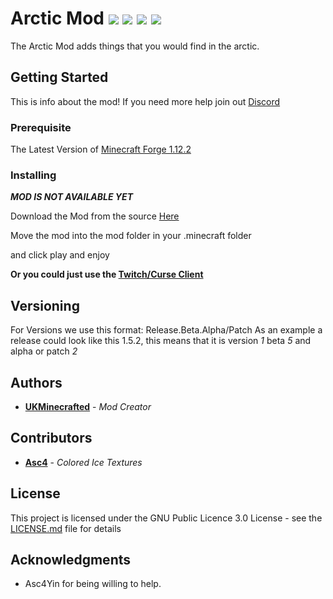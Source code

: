 # Arctic Mod ![](https://img.shields.io/badge/Creator-UKMinecrafted-orange.svg) ![](https://img.shields.io/badge/Minecraft-1.12.2-blue.svg) ![](https://img.shields.io/badge/Owner-BPTeam-blue.svg) ![](https://img.shields.io/badge/Discord-Online-lightgreen.svg)

The Arctic Mod adds things that you would find in the arctic.

## Getting Started

This is info about the mod!
If you need more help join out [Discord](https://discord.gg/R6GQ4PU)

### Prerequisite
The Latest Version of [Minecraft  Forge 1.12.2](https://www.minecraftforge.net)

### Installing
***MOD IS NOT AVAILABLE YET***

Download the Mod from the source [Here](https://github.com/UKMinecrafted/arcticmod)

Move the mod into the mod folder in your .minecraft folder

and click play and enjoy

**Or you could just use the [Twitch/Curse Client](https://app.twitch.tv/download)**
## Versioning

For Versions we use this format: Release.Beta.Alpha/Patch As an example a release could look like this 1.5.2, this means that it is version *1* beta *5* and alpha or patch *2*

## Authors

* **[UKMinecrafted](https://GitHub.com/UKMinecrafted)** - *Mod Creator*

## Contributors


* **[Asc4](https://GitHub.com/Asc4Yin)** - *Colored Ice Textures*

## License

This project is licensed under the GNU Public Licence 3.0  License - see the [LICENSE.md](LICENSE.md) file for details

## Acknowledgments

* Asc4Yin for being willing to help.
